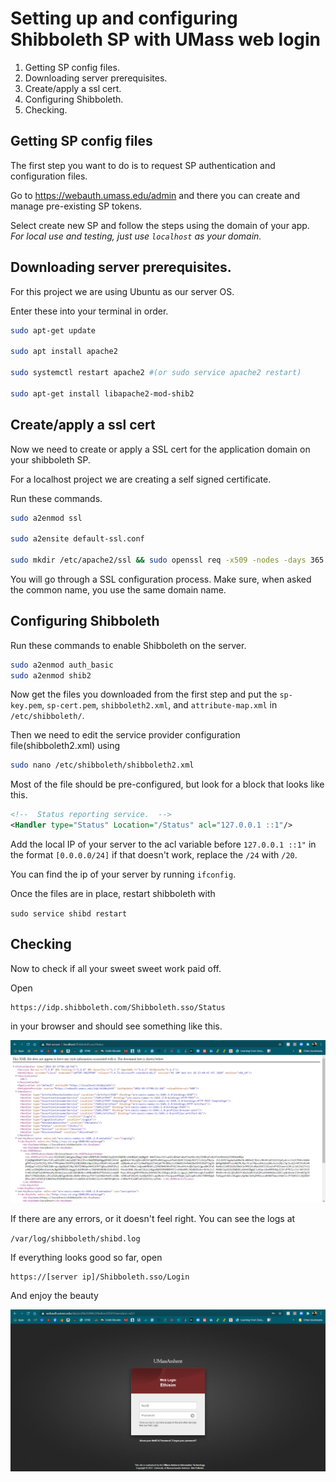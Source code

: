# Setting up and configuring Shibboleth SP with UMass web login 

1. Getting SP config files.
2. Downloading server prerequisites.
3. Create/apply a ssl cert. 
4. Configuring Shibboleth.
5. Checking.



## Getting SP config files

The first step you want to do is to request SP authentication and configuration files.

Go to https://webauth.umass.edu/admin and there you can create and manage pre-existing SP tokens.

Select create new SP and follow the steps using the domain of your app. *For local use and testing, just use `localhost` as your domain.*

## Downloading server prerequisites.

For this project we are using Ubuntu as our server OS. 

Enter these into your terminal in order. 

```bash
sudo apt-get update

sudo apt install apache2

sudo systemctl restart apache2 #(or sudo service apache2 restart)

sudo apt-get install libapache2-mod-shib2
```

## Create/apply a ssl cert

Now we need to create or apply a SSL cert for the application domain on your shibboleth SP.

For a localhost project we are creating a self signed certificate. 

Run these commands.

```bash
sudo a2enmod ssl

sudo a2ensite default-ssl.conf

sudo mkdir /etc/apache2/ssl && sudo openssl req -x509 -nodes -days 365 -newkey rsa:2048 -keyout /etc/apache2/ssl/apache.key -out /etc/apache2/ssl/apache.crt

```

You will go through a SSL configuration process. Make sure, when asked the common name, you use the same domain name.


## Configuring Shibboleth

Run these commands to enable Shibboleth on the server.

```bash
sudo a2enmod auth_basic
sudo a2enmod shib2
```

Now get the files you downloaded from the first step and put the `sp-key.pem`, `sp-cert.pem`, `shibboleth2.xml`, and `attribute-map.xml` in `/etc/shibboleth/`.


Then we need to edit the service provider configuration file(shibboleth2.xml) using 
```bash
sudo nano /etc/shibboleth/shibboleth2.xml
```

Most of the file should be pre-configured, but look for a block that looks like this.

```xml
<!--  Status reporting service.  -->
<Handler type="Status" Location="/Status" acl="127.0.0.1 ::1"/>
```

Add the local IP of your server to the acl variable before `127.0.0.1 ::1"` in the format `[0.0.0.0/24]` if that doesn't work, replace the `/24` with `/20`.

You can find the ip of your server by running `ifconfig`.


Once the files are in place, restart shibboleth with

`sudo service shibd restart`


## Checking

Now to check if all your sweet sweet work paid off. 


Open 
```
https://idp.shibboleth.com/Shibboleth.sso/Status
``` 
in your browser and should see something like this.

![](shibboleth_status.png)

If there are any errors, or it doesn't feel right. You can see the logs at 

`/var/log/shibboleth/shibd.log`

If everything looks good so far, open
```
https://[server ip]/Shibboleth.sso/Login
```

And enjoy the beauty

![](login.png)